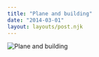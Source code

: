 ```yaml
---
title: "Plane and building"
date: "2014-03-01"
layout: layouts/post.njk
---
```


![Plane and building](../../img/20140301-plane-and-building.jpg)
